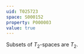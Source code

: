 ```yaml
---
uid: T025723
space: S000152
property: P000003
value: true
---
```


Subsets of $T_2$-spaces are $T_2$.
